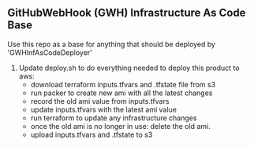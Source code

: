 GitHubWebHook (GWH) Infrastructure As Code Base
--------------------------------------------
Use this repo as a base for anything that should be deployed by 'GWHInfAsCodeDeployer'

 1. Update deploy.sh to do everything needed to deploy this product to aws:
    - download terraform inputs.tfvars and .tfstate file from s3
    - run packer to create new ami with all the latest changes
    - record the old ami value from inputs.tfvars
    - update inputs.tfvars with the latest ami value
    - run terraform to update any infrastructure changes    
    - once the old ami is no longer in use: delete the old ami.
    - upload inputs.tfvars and .tfstate to s3
